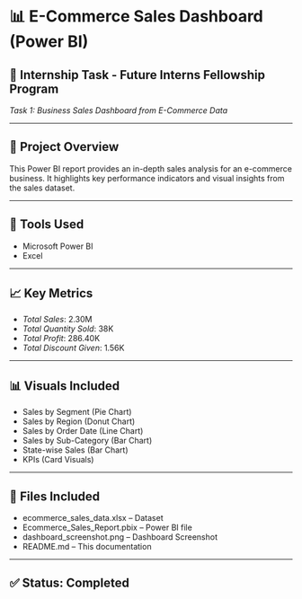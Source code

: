# 📊 E-Commerce Sales Dashboard (Power BI)

## 🧩 Internship Task - Future Interns Fellowship Program  
*Task 1: Business Sales Dashboard from E-Commerce Data*

---

## 📁 Project Overview
This Power BI report provides an in-depth sales analysis for an e-commerce business. It highlights key performance indicators and visual insights from the sales dataset.

---

## 📌 Tools Used
- Microsoft Power BI
- Excel

---

## 📈 Key Metrics
- *Total Sales*: 2.30M
- *Total Quantity Sold*: 38K
- *Total Profit*: 286.40K
- *Total Discount Given*: 1.56K

---

## 📊 Visuals Included
- Sales by Segment (Pie Chart)
- Sales by Region (Donut Chart)
- Sales by Order Date (Line Chart)
- Sales by Sub-Category (Bar Chart)
- State-wise Sales (Bar Chart)
- KPIs (Card Visuals)

---

## 📂 Files Included
- ecommerce_sales_data.xlsx – Dataset
- Ecommerce_Sales_Report.pbix – Power BI file
- dashboard_screenshot.png – Dashboard Screenshot
- README.md – This documentation

---

## ✅ Status: Completed
